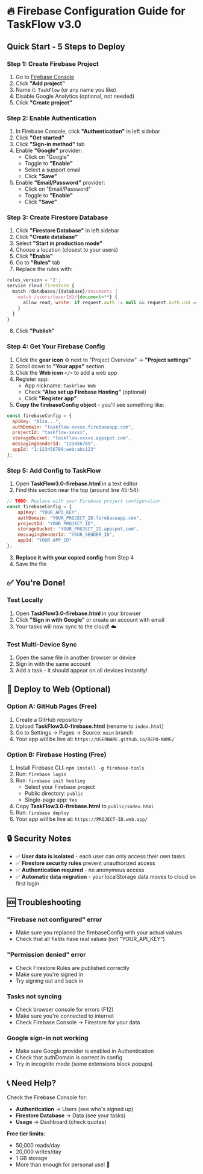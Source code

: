 # 🔥 Firebase Configuration Guide for TaskFlow v3.0

## Quick Start - 5 Steps to Deploy

### Step 1: Create Firebase Project
1. Go to [Firebase Console](https://console.firebase.google.com/)
2. Click **"Add project"**
3. Name it: `TaskFlow` (or any name you like)
4. Disable Google Analytics (optional, not needed)
5. Click **"Create project"**

### Step 2: Enable Authentication
1. In Firebase Console, click **"Authentication"** in left sidebar
2. Click **"Get started"**
3. Click **"Sign-in method"** tab
4. Enable **"Google"** provider:
   - Click on "Google"
   - Toggle to **"Enable"**
   - Select a support email
   - Click **"Save"**
5. Enable **"Email/Password"** provider:
   - Click on "Email/Password"
   - Toggle to **"Enable"**
   - Click **"Save"**

### Step 3: Create Firestore Database
1. Click **"Firestore Database"** in left sidebar
2. Click **"Create database"**
3. Select **"Start in production mode"**
4. Choose a location (closest to your users)
5. Click **"Enable"**
6. Go to **"Rules"** tab
7. Replace the rules with:

```javascript
rules_version = '2';
service cloud.firestore {
  match /databases/{database}/documents {
    match /users/{userId}/{document=**} {
      allow read, write: if request.auth != null && request.auth.uid == userId;
    }
  }
}
```

8. Click **"Publish"**

### Step 4: Get Your Firebase Config
1. Click the **gear icon** ⚙️ next to "Project Overview" → **"Project settings"**
2. Scroll down to **"Your apps"** section
3. Click the **Web icon** `</>` to add a web app
4. Register app:
   - App nickname: `TaskFlow Web`
   - Check **"Also set up Firebase Hosting"** (optional)
   - Click **"Register app"**
5. **Copy the firebaseConfig object** - you'll see something like:

```javascript
const firebaseConfig = {
  apiKey: "AIza...",
  authDomain: "taskflow-xxxxx.firebaseapp.com",
  projectId: "taskflow-xxxxx",
  storageBucket: "taskflow-xxxxx.appspot.com",
  messagingSenderId: "123456789",
  appId: "1:123456789:web:abc123"
};
```

### Step 5: Add Config to TaskFlow
1. Open **TaskFlow3.0-firebase.html** in a text editor
2. Find this section near the top (around line 45-54):

```javascript
// TODO: Replace with your Firebase project configuration
const firebaseConfig = {
    apiKey: "YOUR_API_KEY",
    authDomain: "YOUR_PROJECT_ID.firebaseapp.com",
    projectId: "YOUR_PROJECT_ID",
    storageBucket: "YOUR_PROJECT_ID.appspot.com",
    messagingSenderId: "YOUR_SENDER_ID",
    appId: "YOUR_APP_ID"
};
```

3. **Replace it with your copied config** from Step 4
4. Save the file

## ✅ You're Done!

### Test Locally
1. Open **TaskFlow3.0-firebase.html** in your browser
2. Click **"Sign in with Google"** or create an account with email
3. Your tasks will now sync to the cloud! ☁️

### Test Multi-Device Sync
1. Open the same file in another browser or device
2. Sign in with the same account
3. Add a task - it should appear on all devices instantly!

## 🚀 Deploy to Web (Optional)

### Option A: GitHub Pages (Free)
1. Create a GitHub repository
2. Upload **TaskFlow3.0-firebase.html** (rename to `index.html`)
3. Go to Settings → Pages → Source: `main` branch
4. Your app will be live at: `https://USERNAME.github.io/REPO-NAME/`

### Option B: Firebase Hosting (Free)
1. Install Firebase CLI: `npm install -g firebase-tools`
2. Run: `firebase login`
3. Run: `firebase init hosting`
   - Select your Firebase project
   - Public directory: `public`
   - Single-page app: `Yes`
4. Copy **TaskFlow3.0-firebase.html** to `public/index.html`
5. Run: `firebase deploy`
6. Your app will be live at: `https://PROJECT-ID.web.app/`

## 🔒 Security Notes

- ✅ **User data is isolated** - each user can only access their own tasks
- ✅ **Firestore security rules** prevent unauthorized access
- ✅ **Authentication required** - no anonymous access
- ✅ **Automatic data migration** - your localStorage data moves to cloud on first login

## 🆘 Troubleshooting

### "Firebase not configured" error
- Make sure you replaced the firebaseConfig with your actual values
- Check that all fields have real values (not "YOUR_API_KEY")

### "Permission denied" error
- Check Firestore Rules are published correctly
- Make sure you're signed in
- Try signing out and back in

### Tasks not syncing
- Check browser console for errors (F12)
- Make sure you're connected to internet
- Check Firebase Console → Firestore for your data

### Google sign-in not working
- Make sure Google provider is enabled in Authentication
- Check that authDomain is correct in config
- Try in incognito mode (some extensions block popups)

## 📞 Need Help?

Check the Firebase Console for:
- **Authentication** → Users (see who's signed up)
- **Firestore Database** → Data (see your tasks)
- **Usage** → Dashboard (check quotas)

**Free tier limits:**
- 50,000 reads/day
- 20,000 writes/day
- 1 GB storage
- More than enough for personal use! 🎉
